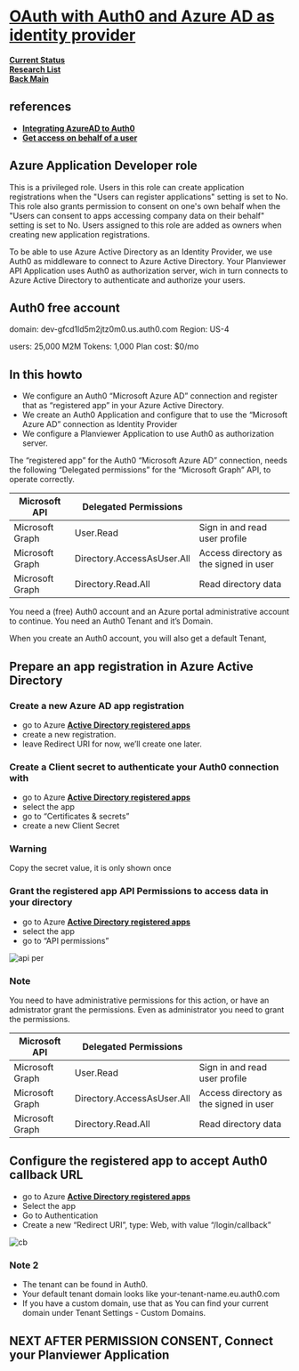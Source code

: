 # **[OAuth with Auth0 and Azure AD as identity provider](https://docs.planviewer.nl/api/oauth/azure-ad.html)**

**[Current Status](../../../../development/status/weekly/current_status.md)**\
**[Research List](../../../research_list.md)**\
**[Back Main](../../../../README.md)**

## references

- **[Integrating AzureAD to Auth0](https://dev.to/olawde/integrating-azuread-to-auth0-1k3i)**
- **[Get access on behalf of a user](https://learn.microsoft.com/en-us/graph/auth-v2-user?tabs=http)**

## Azure Application Developer role

This is a privileged role. Users in this role can create application registrations when the "Users can register applications" setting is set to No. This role also grants permission to consent on one's own behalf when the "Users can consent to apps accessing company data on their behalf" setting is set to No. Users assigned to this role are added as owners when creating new application registrations.

To be able to use Azure Active Directory as an Identity Provider, we use Auth0 as middleware to connect to Azure Active Directory.
Your Planviewer API Application uses Auth0 as authorization server, wich in turn connects to Azure Active Directory to authenticate and authorize your users.

## Auth0 free account

domain: dev-gfcd1ld5m2jtz0m0.us.auth0.com
Region: US-4

users: 25,000
M2M Tokens: 1,000
Plan cost: $0/mo

## In this howto

- We configure an Auth0 “Microsoft Azure AD” connection and register that as “registered app” in your Azure Active Directory.
- We create an Auth0 Application and configure that to use the “Microsoft Azure AD” connection as Identity Provider
- We configure a Planviewer Application to use Auth0 as authorization server.

The “registered app” for the Auth0 “Microsoft Azure AD” connection, needs the following “Delegated permissions” for the “Microsoft Graph” API, to operate correctly.

| Microsoft API                | Delegated Permissions      |                                        |
|------------------------------|----------------------------|----------------------------------------|
| Microsoft Graph              | User.Read                  | Sign in and read user profile          |
| Microsoft Graph | Directory.AccessAsUser.All | Access directory as the signed in user |
| Microsoft Graph | Directory.Read.All         | Read directory data                    |

You need a (free) Auth0 account and an Azure portal administrative account to continue. You need an Auth0 Tenant and it’s Domain.

When you create an Auth0 account, you will also get a default Tenant,

## Prepare an app registration in Azure Active Directory

### Create a new Azure AD app registration

- go to Azure **[Active Directory registered apps](https://portal.azure.com/#blade/Microsoft_AAD_IAM/ActiveDirectoryMenuBlade/RegisteredApps)**
- create a new registration.
- leave Redirect URI for now, we’ll create one later.

### Create a Client secret to authenticate your Auth0 connection with

- go to Azure **[Active Directory registered apps](https://portal.azure.com/#blade/Microsoft_AAD_IAM/ActiveDirectoryMenuBlade/RegisteredApps)**
- select the app
- go to “Certificates & secrets”
- create a new Client Secret

### Warning

Copy the secret value, it is only shown once

### Grant the registered app API Permissions to access data in your directory

- go to Azure **[Active Directory registered apps](https://portal.azure.com/#blade/Microsoft_AAD_IAM/ActiveDirectoryMenuBlade/RegisteredApps)**
- select the app
- go to “API permissions”

![api per](https://docs.planviewer.nl/_images/azure-api-permissions.png)

### Note

You need to have administrative permissions for this action, or have an admistrator grant the permissions. Even as administrator you need to grant the permissions.

| Microsoft API                | Delegated Permissions      |                                        |
|------------------------------|----------------------------|----------------------------------------|
| Microsoft Graph              | User.Read                  | Sign in and read user profile          |
| Microsoft Graph | Directory.AccessAsUser.All | Access directory as the signed in user |
| Microsoft Graph | Directory.Read.All         | Read directory data                    |

## Configure the registered app to accept Auth0 callback URL

- go to Azure **[Active Directory registered apps](https://portal.azure.com/#blade/Microsoft_AAD_IAM/ActiveDirectoryMenuBlade/RegisteredApps)**
- Select the app
- Go to Authentication
- Create a new “Redirect URI”, type: Web, with value “<auth0-tenant-domain>/login/callback”

![cb](https://docs.planviewer.nl/_images/azure-authentication.png)

### Note 2

- The tenant can be found in Auth0.
- Your default tenant domain looks like your-tenant-name.eu.auth0.com
- If you have a custom domain, use that as <auth0-tenant-domain>
You can find your current domain under Tenant Settings - Custom Domains.

## NEXT AFTER PERMISSION CONSENT, Connect your Planviewer Application

